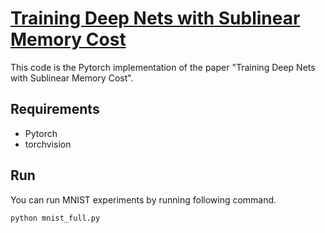 # [Training Deep Nets with Sublinear Memory Cost](https://arxiv.org/pdf/1604.06174.pdf)
This code is the Pytorch implementation of the paper "Training Deep Nets with Sublinear Memory Cost".

## Requirements
* Pytorch
* torchvision

## Run
You can run MNIST experiments by running following command. 
```
python mnist_full.py
```
